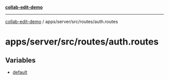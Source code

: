 [**collab-edit-demo**](../../../../../README.md)

***

[collab-edit-demo](../../../../../README.md) / apps/server/src/routes/auth.routes

# apps/server/src/routes/auth.routes

## Variables

- [default](variables/default.md)
